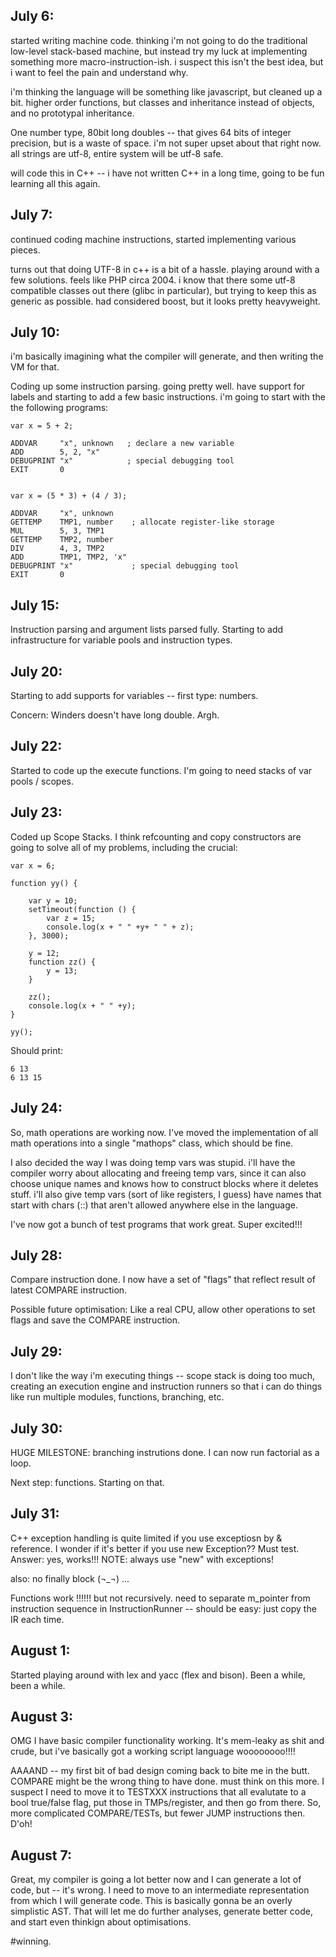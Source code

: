 
## July 6:

started writing machine code. thinking i'm not going to do the traditional low-level stack-based machine, but instead try my luck at implementing something more macro-instruction-ish. i suspect this isn't the best idea, but i want to feel the pain and understand why.

i'm thinking the language will be something like javascript, but cleaned up a bit.  higher order functions, but classes and inheritance instead of objects, and no prototypal inheritance.

One number type, 80bit long doubles -- that gives 64 bits of integer precision, but is a waste of space. i'm not super upset about that right now. all strings are utf-8, entire system will be utf-8 safe.

will code this in C++ -- i have not written C++ in a long time, going to be fun learning all this again.


## July 7: 

continued coding machine instructions, started implementing various pieces.

turns out that doing UTF-8 in c++ is a bit of a hassle. playing around with a few solutions.  feels like PHP circa 2004. i know that there some utf-8 compatible classes out there (glibc in particular), but trying to keep this as generic as possible.  had considered boost, but it looks pretty heavyweight.


## July 10: 

i'm basically imagining what the compiler will generate, and then writing the VM for that.  

Coding up some instruction parsing. going pretty well. have support for labels and starting to add a few basic instructions. i'm going to start with the the following programs:

```
var x = 5 + 2;

ADDVAR     "x", unknown   ; declare a new variable
ADD        5, 2, "x"
DEBUGPRINT "x"            ; special debugging tool
EXIT       0


var x = (5 * 3) + (4 / 3);

ADDVAR     "x", unknown
GETTEMP    TMP1, number    ; allocate register-like storage
MUL        5, 3, TMP1
GETTEMP    TMP2, number
DIV        4, 3, TMP2
ADD        TMP1, TMP2, 'x"
DEBUGPRINT "x"             ; special debugging tool
EXIT       0
```

## July 15:

Instruction parsing and argument lists parsed fully.  Starting to add infrastructure for variable pools and instruction types.


## July 20:

Starting to add supports for variables -- first type: numbers.

Concern: Winders doesn't have long double.  Argh.


## July 22:

Started to code up the execute functions. I'm going to need stacks of var pools / scopes.


## July 23:

Coded up Scope Stacks. I think refcounting and copy constructors are going to solve all of my problems, including the crucial:

```
var x = 6;

function yy() {

    var y = 10;
    setTimeout(function () {
        var z = 15;
        console.log(x + " " +y+ " " + z);
    }, 3000);

    y = 12;
    function zz() {
        y = 13;
    }

    zz();
    console.log(x + " " +y);
}

yy();
```

Should print: 

```
6 13
6 13 15
```


    

## July 24:

So, math operations are working now. I've moved the implementation of all math operations into a single "mathops" class, which should be fine.

I also decided the way I was doing temp vars was stupid.  i'll have the compiler worry about allocating and freeing temp vars, since it can also choose unique names and knows how to construct blocks where it deletes stuff.  i'll also give temp vars (sort of like registers, I guess) have names that start with chars (::) that aren't allowed anywhere else in the language.

I've now got a bunch of test programs that work great.  Super excited!!!

## July 28: 

Compare instruction done. I now have a set of "flags" that reflect result of latest COMPARE instruction.

Possible future optimisation: Like a real CPU, allow other operations to set flags and save the COMPARE instruction.

## July 29:

I don't like the way i'm executing things -- scope stack is doing too much, creating an execution engine and instruction runners so that i can do things like run multiple modules, functions, branching, etc.


## July 30:

HUGE MILESTONE: branching instrutions done. I can now run factorial as a loop.

Next step: functions. Starting on that.



## July 31:


C++ exception handling is quite limited if you use exceptiosn by & reference. I wonder if it's better if you use new Exception?? Must test. Answer: yes, works!!! NOTE: always use "new" with exceptions!

also: no finally block (¬_¬) ...


Functions work !!!!!! but not recursively. need to separate m_pointer from instruction sequence in InstructionRunner -- should be easy: just copy the IR each time.


## August 1:

Started playing around with lex and yacc (flex and bison). Been a while, been a while.


## August 3: 

OMG I have basic compiler functionality working. It's mem-leaky as shit and crude, but i've basically got a working script language woooooooo!!!!


AAAAND -- my first bit of bad design coming back to bite me in the butt. COMPARE might be the wrong thing to have done. must think on this more. I suspect I need to move it to TESTXXX instructions that all evalutate to a bool true/false flag, put those in TMPs/register, and then go from there. So, more complicated COMPARE/TESTs, but fewer JUMP instructions then.  D'oh!


## August 7:

Great, my compiler is going a lot better now and I can generate a lot of code, but -- it's wrong. I need to move to an intermediate representation from which I will generate code.  This is basically gonna be an overly simplistic AST. That will let me do further analyses, generate better code, and start even thinkign about optimisations.

\#winning.

